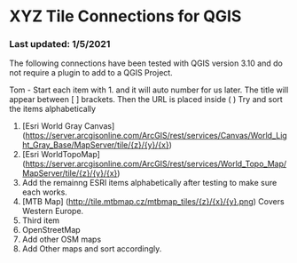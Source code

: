 # XYZ Tile Connections for QGIS

### Last updated: 1/5/2021


The following connections have been tested with QGIS version 3.10 and do not require a plugin to add to a QGIS Project.

Tom - Start each item with 1. and it will auto number for us later. The title will appear between [ ] brackets.  Then the URL is placed inside ( )
Try and sort the items alphabetically

1. [Esri World Gray Canvas] (https://server.arcgisonline.com/ArcGIS/rest/services/Canvas/World_Light_Gray_Base/MapServer/tile/{z}/{y}/{x})
1. [Esri WorldTopoMap] (https://server.arcgisonline.com/ArcGIS/rest/services/World_Topo_Map/MapServer/tile/{z}/{y}/{x})
1. Add the remainng ESRI items alphabetically after testing to make sure each works.
1. [MTB Map] (http://tile.mtbmap.cz/mtbmap_tiles/{z}/{x}/{y}.png) Covers Western Europe.
1. Third item
1. OpenStreetMap
1. Add other OSM maps
1. Add Other maps and sort accordingly.
